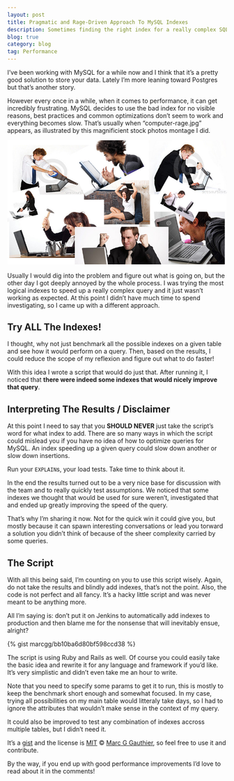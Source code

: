 ```yaml
---
layout: post
title: Pragmatic and Rage-Driven Approach To MySQL Indexes
description: Sometimes finding the right index for a really complex SQL query can be hard and time consuming. That’s why I wrote a script trying all possible combinations of indexes and benchmark each one!
blog: true
category: blog
tag: Performance
---
```


I’ve been working with MySQL for a while now and I think that it’s a pretty good solution to store your data. Lately I’m more leaning toward Postgres but that’s another story.

However every once in a while, when it comes to performance, it can get incredibly frustrating. MySQL decides to use the bad index for no visible reasons, best practices and common optimizations don’t seem to work and everything becomes slow. That’s usually when “computer-rage.jpg” appears, as illustrated by this magnificient stock photos montage I did.

<div style="text-align: center"><img style="width: 700px;" src="/assets/blog/computer_rage.jpg" /></div>

Usually I would dig into the problem and figure out what is going on, but the other day I got deeply annoyed by the whole process. I was trying the most logical indexes to speed up a really complex query and it just wasn’t working as expected. At this point I didn’t have much time to spend investigating, so I came up with a different approach.

## Try ALL The Indexes!

I thought, why not just benchmark all the possible indexes on a given table and see how it would perform on a query. Then, based on the results, I could reduce the scope of my reflexion and figure out what to do faster!

With this idea I wrote a script that would do just that. After running it, I noticed that **there were indeed some indexes that would nicely improve that query**.

## Interpreting The Results / Disclaimer

At this point I need to say that you **SHOULD NEVER** just take the script’s word for what index to add. There are so many ways in which the script could mislead you if you have no idea of how to optimize queries for MySQL. An index speeding up a given query could slow down another or slow down insertions.

Run your `EXPLAIN`s, your load tests. Take time to think about it.

In the end the results turned out to be a very nice base for discussion with the team and to really quickly test assumptions. We noticed that some indexes we thought that would be used for sure weren’t, investigated that and ended up greatly improving the speed of the query.

That’s why I’m sharing it now. Not for the quick win it could give you, but mostly because it can spawn interesting conversations or lead you torward a solution you didn’t think of because of the sheer complexity carried by some queries.

## The Script

With all this being said, I’m counting on you to use this script wisely. Again, do not take the results and blindly add indexes, that’s not the point. Also, the code is not perfect and all fancy. It’s a hacky little script and was never meant to be anything more.

All I’m saying is: don’t put it on Jenkins to automatically add indexes to production and then blame me for the nonsense that will inevitably ensue, alright?

{% gist marcgg/bb10ba6d80bf598ccd38 %}

The script is using Ruby and Rails as well. Of course you could easily take the basic idea and rewrite it for any language and framework if you’d like. It’s very simplistic and didn’t even take me an hour to write.

Note that you need to specify some params to get it to run, this is mostly to keep the benchmark short enough and somewhat focused. In my case, trying all possibilities on my main table would litteraly take days, so I had to ignore the attributes that wouldn’t make sense in the context of my query.

It could also be improved to test any combination of indexes accross multiple tables, but I didn’t need it.

It’s a [gist][1] and the license is [MIT][2] &copy; [Marc G Gauthier][3], so feel free to use it and contribute.

By the way, if you end up with good performance improvements I’d love to read about it in the comments!

[1]:	https://gist.github.com/marcgg/bb10ba6d80bf598ccd38
[2]:	http://opensource.org/licenses/MIT
[3]:	http://marcgg.com